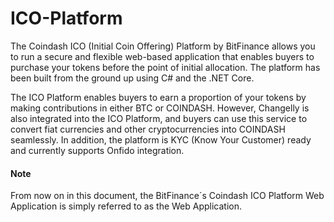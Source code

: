 # ICO-Platform


The Coindash ICO (Initial Coin Offering) Platform by BitFinance allows you to run a secure and flexible web-based application that enables buyers to purchase your tokens before the point of initial allocation. The platform has been built from the ground up using C# and the .NET Core.

The ICO Platform enables buyers to earn a proportion of your tokens by making contributions in either BTC or COINDASH. However, Changelly is also integrated into the ICO Platform, and buyers can use this service to convert fiat currencies and other cryptocurrencies into COINDASH seamlessly. In addition, the platform is KYC (Know Your Customer) ready and currently supports Onfido integration.


#### Note 

From now on in this document, the BitFinance´s Coindash ICO Platform Web Application is simply referred to as the Web Application. 
